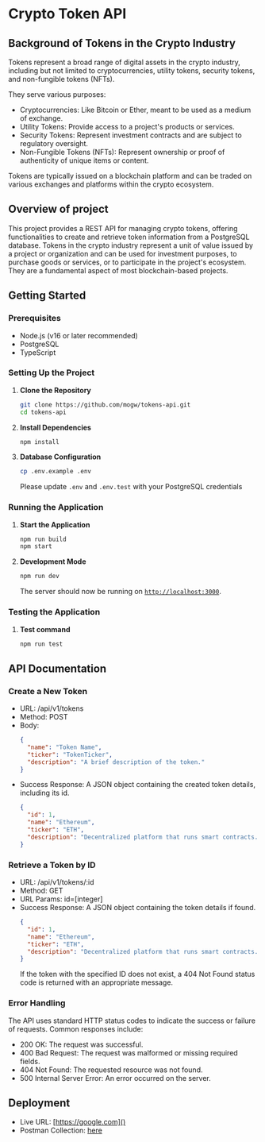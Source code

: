 # Crypto Token API

## Background of Tokens in the Crypto Industry
Tokens represent a broad range of digital assets in the crypto industry, including but not limited to cryptocurrencies, utility tokens, security tokens, and non-fungible tokens (NFTs). 

They serve various purposes:
- Cryptocurrencies: Like Bitcoin or Ether, meant to be used as a medium of exchange.
- Utility Tokens: Provide access to a project's products or services.
- Security Tokens: Represent investment contracts and are subject to regulatory oversight.
- Non-Fungible Tokens (NFTs): Represent ownership or proof of authenticity of unique items or content.

Tokens are typically issued on a blockchain platform and can be traded on various exchanges and platforms within the crypto ecosystem.

## Overview of project

This project provides a REST API for managing crypto tokens, offering functionalities to create and retrieve token information from a PostgreSQL database. Tokens in the crypto industry represent a unit of value issued by a project or organization and can be used for investment purposes, to purchase goods or services, or to participate in the project's ecosystem. They are a fundamental aspect of most blockchain-based projects.

## Getting Started

### Prerequisites

- Node.js (v16 or later recommended)
- PostgreSQL
- TypeScript

### Setting Up the Project

1. **Clone the Repository**

   ```bash
   git clone https://github.com/mogw/tokens-api.git
   cd tokens-api
   ```
2. **Install Dependencies**

   ```bash
   npm install
   ```
3. **Database Configuration**

   ```bash
   cp .env.example .env
   ```
   Please update `.env` and `.env.test` with your PostgreSQL credentials

### Running the Application

1. **Start the Application**

   ```bash
   npm run build
   npm start
   ```
2. **Development Mode**

   ```bash
   npm run dev
   ```

   The server should now be running on [`http://localhost:3000`](http://localhost:3000).

### Testing the Application

1. **Test command**

   ```bash
   npm run test
   ```

## API Documentation

### Create a New Token

- URL: /api/v1/tokens
- Method: POST
- Body:
  ```json
  {
    "name": "Token Name",
    "ticker": "TokenTicker",
    "description": "A brief description of the token."
  }
  ```
- Success Response: A JSON object containing the created token details, including its id.
  ```json
  {
    "id": 1,
    "name": "Ethereum",
    "ticker": "ETH",
    "description": "Decentralized platform that runs smart contracts."
  }
  ```

### Retrieve a Token by ID

- URL: /api/v1/tokens/:id
- Method: GET
- URL Params: id=[integer]
- Success Response: A JSON object containing the token details if found.
  ```json
  {
    "id": 1,
    "name": "Ethereum",
    "ticker": "ETH",
    "description": "Decentralized platform that runs smart contracts."
  }
  ```
  If the token with the specified ID does not exist, a 404 Not Found status code is returned with an appropriate message.


### Error Handling
The API uses standard HTTP status codes to indicate the success or failure of requests. Common responses include:

- 200 OK: The request was successful.
- 400 Bad Request: The request was malformed or missing required fields.
- 404 Not Found: The requested resource was not found.
- 500 Internal Server Error: An error occurred on the server.

## Deployment
- Live URL: [https://google.com]()
- Postman Collection: [here]()